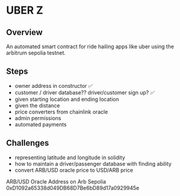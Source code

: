 # UBER Z

## Overview

An automated smart contract for ride hailing apps like uber using the arbitrum sepolia testnet.

## Steps

- owner address in constructor ✅
- customer / driver database??  driver/customer sign up? ✅
- given starting location and ending location
- given the distance 
- price converters from chainlink oracle
- admin permissions
- automated payments


## Challenges

- representing latitude and longitude in solidity
- how to maintain a driver/passenger database with finding ability
- convert ARB/USD oracle price to USD/ARB price


ARB/USD Oracle Address on Arb Sepolia
0xD1092a65338d049DB68D7Be6bD89d17a0929945e